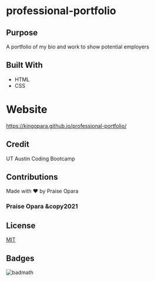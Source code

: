 # professional-portfolio

## Purpose
A portfolio of my bio and work to show potential employers

## Built With
* HTML
* CSS

# Website
https://kingopara.github.io/professional-portfolio/

## Credit
UT Austin Coding Bootcamp

## Contributions
Made with ❤️ by Praise Opara

### Praise Opara &copy2021 

## License 
[MIT](https://choosealicense.com/licenses/mit/)

## Badges 
![badmath](https://img.shields.io/github/languages/top/nielsenjared/badmath)


